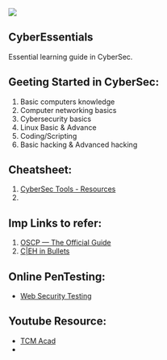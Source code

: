 ![](https://img.shields.io/badge/Cyber-Essentials-yellow)

## CyberEssentials
Essential learning guide in CyberSec.

## Geeting Started in CyberSec:
1. Basic computers knowledge
2. Computer networking basics
3. Cybersecurity basics
4. Linux Basic & Advance
5. Coding/Scripting
6. Basic hacking & Advanced hacking

## Cheatsheet:
1. [CyberSec Tools - Resources](https://github.com/The-Art-of-Hacking/h4cker/tree/master/cheat_sheets)
2. 

## Imp Links to refer:
1. [OSCP — The Official Guide](https://n3nu.medium.com/oscp-the-official-guide-c461f5e025bb)
2. [C|EH in Bullets](https://github.com/undergroundwires/CEH-in-bullet-points)

## Online PenTesting:
- [Web Security Testing](https://portswigger.net/)

## Youtube Resource:
- [TCM Acad](https://www.youtube.com/watch?v=fNzpcB7ODxQ&list=PLLKT__MCUeixqHJ1TRqrHsEd6_EdEvo47)
- 

